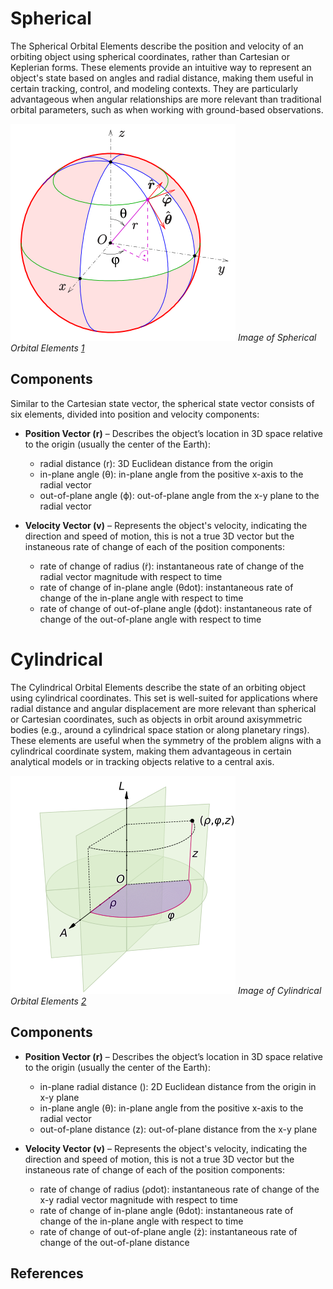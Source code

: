 # Spherical

The Spherical Orbital Elements describe the position and velocity of an orbiting object using spherical coordinates, rather than Cartesian or Keplerian forms. These elements provide an intuitive way to represent an object's state based on angles and radial distance, making them useful in certain tracking, control, and modeling contexts. They are particularly advantageous when angular relationships are more relevant than traditional orbital parameters, such as when working with ground-based observations.

![image](../assets/spherical.png)
*Image of Spherical Orbital Elements [1]*

## Components

Similar to the Cartesian state vector, the spherical state vector consists of six elements, divided into position and velocity components:

* **Position Vector (r)** – Describes the object’s location in 3D space relative to the origin (usually the center of the Earth):
    * radial distance (r): 3D Euclidean distance from the origin
    * in-plane angle (θ): in-plane angle from the positive x-axis to the radial vector
    * out-of-plane angle (ϕ): out-of-plane angle from the x-y plane to the radial vector

* **Velocity Vector (v)** – Represents the object's velocity, indicating the direction and speed of motion, this is not a true 3D vector but the instaneous rate of change of each of the position components:
    * rate of change of radius (ṙ): instantaneous rate of change of the radial vector magnitude with respect to time
    * rate of change of in-plane angle (θdot): instantaneous rate of change of the in-plane angle with respect to time
    * rate of change of out-of-plane angle (ϕdot): instantaneous rate of change of the out-of-plane angle with respect to time

# Cylindrical

The Cylindrical Orbital Elements describe the state of an orbiting object using cylindrical coordinates. This set is well-suited for applications where radial distance and angular displacement are more relevant than spherical or Cartesian coordinates, such as objects in orbit around axisymmetric bodies (e.g., around a cylindrical space station or along planetary rings). These elements are useful when the symmetry of the problem aligns with a cylindrical coordinate system, making them advantageous in certain analytical models or in tracking objects relative to a central axis.

![image](../assets/cylindrical.png)
*Image of Cylindrical Orbital Elements [2]*

## Components
* **Position Vector (r)** – Describes the object’s location in 3D space relative to the origin (usually the center of the Earth):
    * in-plane radial distance (): 2D Euclidean distance from the origin in x-y plane
    * in-plane angle (θ): in-plane angle from the positive x-axis to the radial vector
    * out-of-plane distance (z): out-of-plane distance from the x-y plane

* **Velocity Vector (v)** – Represents the object's velocity, indicating the direction and speed of motion, this is not a true 3D vector but the instaneous rate of change of each of the position components:
    * rate of change of radius (ρdot): instantaneous rate of change of the x-y radial vector magnitude with respect to time
    * rate of change of in-plane angle (θdot): instantaneous rate of change of the in-plane angle with respect to time
    * rate of change of out-of-plane angle (ż): instantaneous rate of change of the out-of-plane distance

## References
[1]: https://en.wikipedia.org/wiki/Spherical_coordinate_system
[2]: https://en.wikipedia.org/wiki/Cylindrical_coordinate_system
